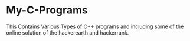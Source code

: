 # My-C-Programs
This Contains Various Types of C++ programs and including some of the online solution of the hackerearth and hackerrank.
